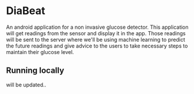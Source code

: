 # DiaBeat
An android application for a non invasive glucose detector. This application will get readings from the sensor and display it in the app. Those readings will be sent to the server where we'll be using machine learning to predict the future readings and give advice to the users to take necessary steps to maintain their glucose level.

## Running locally
will be updated..
